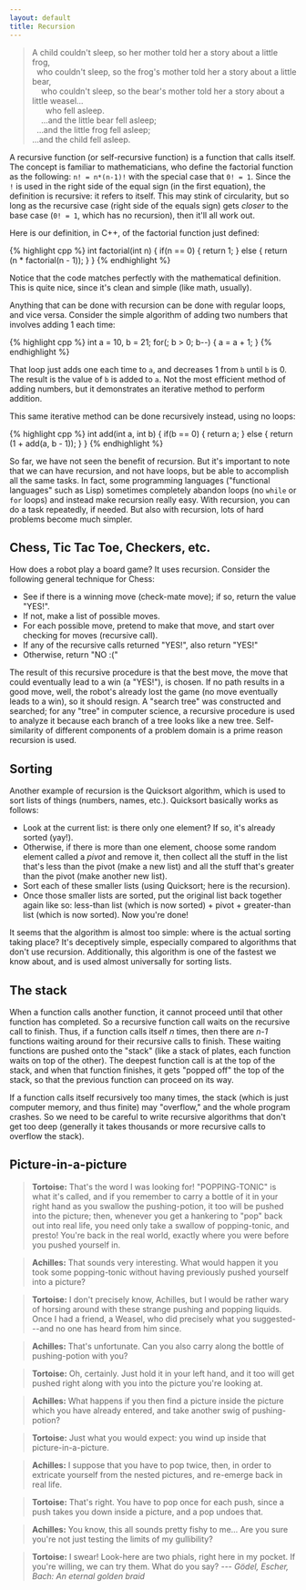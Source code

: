 ```yaml
---
layout: default
title: Recursion
---
```


<blockquote>
A child couldn't sleep, so her mother told her a story about a little frog,
<br/>
&nbsp; who couldn't sleep, so the frog's mother told her a story about a little bear,
<br/>
&nbsp; &nbsp; who couldn't sleep, so the bear's mother told her a story about a little weasel...
<br/>
&nbsp; &nbsp; &nbsp; who fell asleep.
<br/>
&nbsp; &nbsp; ...and the little bear fell asleep;
<br/>
&nbsp; ...and the little frog fell asleep;
<br/>
...and the child fell asleep.
</blockquote>

A recursive function (or self-recursive function) is a function that calls
itself. The concept is familiar to mathematicians, who define the factorial
function as the following: `n! = n*(n-1)!` with the special case that `0! = 1`.
Since the `!` is used in the right side of the equal sign (in the first
equation), the definition is recursive: it refers to itself. This may stink of
circularity, but so long as the recursive case (right side of the equals sign)
gets *closer* to the base case (`0! = 1`, which has no recursion), then it'll
all work out.

Here is our definition, in C++, of the factorial function just defined:

{% highlight cpp %}
int factorial(int n)
{
    if(n == 0)
    {
        return 1;
    }
    else
    {
        return (n * factorial(n - 1));
    }
}
{% endhighlight %}

Notice that the code matches perfectly with the mathematical definition. This
is quite nice, since it's clean and simple (like math, usually).

Anything that can be done with recursion can be done with regular loops, and
vice versa. Consider the simple algorithm of adding two numbers that involves
adding 1 each time:

{% highlight cpp %}
int a = 10, b = 21;
for(; b > 0; b--)
{
    a = a + 1;
}
{% endhighlight %}

That loop just adds one each time to `a`, and decreases 1 from `b` until `b` is
0. The result is the value of `b` is added to `a`. Not the most efficient
method of adding numbers, but it demonstrates an iterative method to perform
addition.

This same iterative method can be done recursively instead, using no loops:

{% highlight cpp %}
int add(int a, int b)
{
    if(b == 0)
    {
        return a;
    }
    else
    {
        return (1 + add(a, b - 1));
    }
}
{% endhighlight %}

So far, we have not seen the benefit of recursion. But it's important to note
that we can have recursion, and not have loops, but be able to accomplish all
the same tasks. In fact, some programming languages ("functional languages"
such as Lisp) sometimes completely abandon loops (no `while` or `for` loops)
and instead make recursion really easy. With recursion, you can do a task
repeatedly, if needed. But also with recursion, lots of hard problems become
much simpler.

## Chess, Tic Tac Toe, Checkers, etc.

How does a robot play a board game? It uses recursion. Consider the following general technique for Chess:

- See if there is a winning move (check-mate move); if so, return the value "YES!".
- If not, make a list of possible moves.
- For each possible move, pretend to make that move, and start over checking for moves (recursive call).
- If any of the recursive calls returned "YES!", also return "YES!"
- Otherwise, return "NO :("

The result of this recursive procedure is that the best move, the move that
could eventually lead to a win (a "YES!"), is chosen. If no path results in a
good move, well, the robot's already lost the game (no move eventually leads to
a win), so it should resign. A "search tree" was constructed and searched; for
any "tree" in computer science, a recursive procedure is used to analyze it
because each branch of a tree looks like a new tree. Self-similarity of
different components of a problem domain is a prime reason recursion is used.

## Sorting

Another example of recursion is the Quicksort algorithm, which is used to sort
lists of things (numbers, names, etc.). Quicksort basically works as follows:

* Look at the current list: is there only one element? If so, it's already sorted (yay!).
* Otherwise, if there is more than one element, choose some random element called a *pivot* and remove it, then collect all the stuff in the list that's less than the pivot (make a new list) and all the stuff that's greater than the pivot (make another new list).
* Sort each of these smaller lists (using Quicksort; here is the recursion).
* Once those smaller lists are sorted, put the original list back together again like so: less-than list (which is now sorted) + pivot + greater-than list (which is now sorted). Now you're done!

It seems that the algorithm is almost too simple: where is the actual sorting
taking place? It's deceptively simple, especially compared to algorithms that
don't use recursion. Additionally, this algorithm is one of the fastest we know
about, and is used almost universally for sorting lists.

## The stack

When a function calls another function, it cannot proceed until that other
function has completed. So a recursive function call waits on the recursive
call to finish. Thus, if a function calls itself *n* times, then there are
*n-1* functions waiting around for their recursive calls to finish. These
waiting functions are pushed onto the "stack" (like a stack of plates, each
function waits on top of the other). The deepest function call is at the top of
the stack, and when that function finishes, it gets "popped off" the top of the
stack, so that the previous function can proceed on its way.

If a function calls itself recursively too many times, the stack (which is just
computer memory, and thus finite) may "overflow," and the whole program
crashes. So we need to be careful to write recursive algorithms that don't get
too deep (generally it takes thousands or more recursive calls to overflow the
stack).

## Picture-in-a-picture

> **Tortoise:** That's the word I was looking for! "POPPING-TONIC" is what it's
> called, and if you remember to carry a bottle of it in your right hand as you
> swallow the pushing-potion, it too will be pushed into the picture; then,
> whenever you get a hankering to "pop" back out into real life, you need only
> take a swallow of popping-tonic, and presto! You're back in the real world,
> exactly where you were before you pushed yourself in.

> **Achilles:** That sounds very interesting. What would happen it you took
> some popping-tonic without having previously pushed yourself into a picture?

> **Tortoise:**  I don't precisely know, Achilles, but I would be rather wary
> of horsing around with these strange pushing and popping liquids. Once I had
> a friend, a Weasel, who did precisely what you suggested---and no one has
> heard from him since.

> **Achilles:** That's unfortunate. Can you also carry along the bottle of
> pushing-potion with you?

> **Tortoise:** Oh, certainly. Just hold it in your left hand, and it too will
> get pushed right along with you into the picture you're looking at.

> **Achilles:** What happens if you then find a picture inside the picture
> which you have already entered, and take another swig of pushing-potion?

> **Tortoise:** Just what you would expect: you wind up inside that
> picture-in-a-picture.

> **Achilles:** I suppose that you have to pop twice, then, in order to
> extricate yourself from the nested pictures, and re-emerge back in real life.

> **Tortoise:** That's right. You have to pop once for each push, since a push
> takes you down inside a picture, and a pop undoes that.

> **Achilles:** You know, this all sounds pretty fishy to me... Are you sure
> you're not just testing the limits of my gullibility?

> **Tortoise:** I swear! Look-here are two phials, right here in my pocket. If
> you're willing, we can try them. What do you say? ---
> *G&ouml;del, Escher, Bach: An eternal golden braid*

